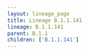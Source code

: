 ```yaml
---
layout: lineage_page
title: Lineage B.1.1.141
lineage: B.1.1.141
parent: B.1.1
children: ['B.1.1.141']
---
```

